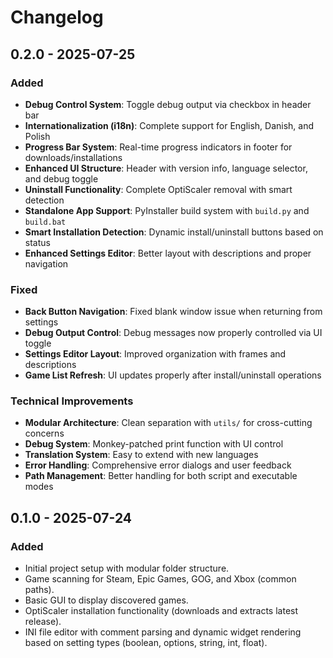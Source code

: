 # Changelog

## 0.2.0 - 2025-07-25

### Added
- **Debug Control System**: Toggle debug output via checkbox in header bar
- **Internationalization (i18n)**: Complete support for English, Danish, and Polish
- **Progress Bar System**: Real-time progress indicators in footer for downloads/installations  
- **Enhanced UI Structure**: Header with version info, language selector, and debug toggle
- **Uninstall Functionality**: Complete OptiScaler removal with smart detection
- **Standalone App Support**: PyInstaller build system with `build.py` and `build.bat`
- **Smart Installation Detection**: Dynamic install/uninstall buttons based on status
- **Enhanced Settings Editor**: Better layout with descriptions and proper navigation

### Fixed
- **Back Button Navigation**: Fixed blank window issue when returning from settings
- **Debug Output Control**: Debug messages now properly controlled via UI toggle
- **Settings Editor Layout**: Improved organization with frames and descriptions
- **Game List Refresh**: UI updates properly after install/uninstall operations

### Technical Improvements
- **Modular Architecture**: Clean separation with `utils/` for cross-cutting concerns
- **Debug System**: Monkey-patched print function with UI control
- **Translation System**: Easy to extend with new languages
- **Error Handling**: Comprehensive error dialogs and user feedback
- **Path Management**: Better handling for both script and executable modes

## 0.1.0 - 2025-07-24

### Added
- Initial project setup with modular folder structure.
- Game scanning for Steam, Epic Games, GOG, and Xbox (common paths).
- Basic GUI to display discovered games.
- OptiScaler installation functionality (downloads and extracts latest release).
- INI file editor with comment parsing and dynamic widget rendering based on setting types (boolean, options, string, int, float).
